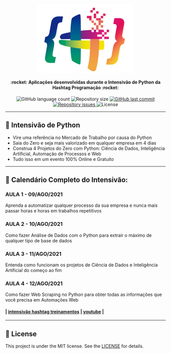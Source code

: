 <h4 align="center">
    <img alt="logo" title="#logo" src="readme/logo-hashtag.png" width="300px"/>
</h4>

<h4 align="center"> 
  :rocket: Aplicações desenvolvidas durante o Intensivão de Python da Hashtag Programação :rocket:
</h4>

<p align="center">
  <img alt="GitHub language count" src="https://img.shields.io/github/languages/count/EliasJuk/Intensivao_Python">	
  <img alt="Repository size" src="https://img.shields.io/github/repo-size/EliasJuk/Intensivao_Python">
	 
  <a href="https://github.com/EliasJuk/Intensivao_Python/commits/master">
    <img alt="GitHub last commit" src="https://img.shields.io/github/last-commit/EliasJuk/Intensivao_Python">
  </a>
  
  <a href="https://github.com/EliasJuk/Intensivao_Python/issues">
    <img alt="Repository issues" src="https://img.shields.io/github/issues/EliasJuk/Intensivao_Python">
  </a>
  
  <img alt="License" src="https://img.shields.io/badge/license-MIT-brightgreen"> 
</p>

---

## :snake: Intensivão de Python

- Vire uma referência no Mercado de Trabalho por causa do Python
- Saia do Zero e seja mais valorizado em qualquer empresa em 4 dias
- Construa 4 Projetos do Zero com Python: Ciência de Dados, Inteligência Artificial, Automação de Processos e Web
- Tudo isso em um evento 100% Online e Gratuito

---

## :calendar: Calendário Completo do Intensivão:

### AULA 1 - 09/AGO/2021
Aprenda a automatizar qualquer processo da sua empresa e nunca mais passar horas e horas em trabalhos repetitivos

### AULA 2 - 10/AGO/2021
Como fazer Análise de Dados com o Python para extrair o máximo de qualquer tipo de base de dados

### AULA 3 - 11/AGO/2021
Entenda como funcionam os projetos de Ciência de Dados e Inteligência Artificial do começo ao fim

### AULA 4 - 12/AGO/2021
Como fazer Web Scraping no Python para obter todas as informações que você precisa em Automações Web

#### | [intensivão hashtag treinamentos](https://pages.hashtagtreinamentos.com/inscricao-intensivao-de-python-org) | [youtube](https://www.youtube.com/channel/UCafFexaRoRylOKdzGBU6Pgg) |

---

## :memo: License

This project is under the MIT license. See the [LICENSE](LICENSE) for details.